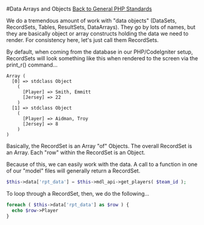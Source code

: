 #Data Arrays and Objects
[Back to General PHP Standards](https://github.com/gregorylmartin/Meraki-Digital-Standards/tree/master/php)

We do a tremendous amount of work with "data objects" (DataSets, RecordSets, Tables, ResultSets, DataArrays).  They go by lots of names, but they are basically object or array constructs holding the data we need to render.  For consistency here, let's just call them RecordSets.

By default, when coming from the database in our PHP/CodeIgniter setup, RecordSets will look something like this when rendered to the screen via the print_r() command...

```
Array (
  [0] => stdclass Object
    (
      [Player] => Smith, Emmitt
      [Jersey] => 22
    )
  [1] => stdclass Object
    (
      [Player] => Aidman, Troy
      [Jersey] => 8
    )
)
```
Basically, the RecordSet is an Array "of" Objects.  The overall RecordSet is an Array.  Each "row" within the RecordSet is an Object.

Because of this, we can easily work with the data.  A call to a function in one of our "model" files will generally return a RecordSet.
```php
$this->data['rpt_data'] = $this->mdl_api->get_players( $team_id );
```

To loop through a RecordSet, then, we do the following...
```php
foreach ( $this->data['rpt_data'] as $row ) {
  echo $row->Player
}
```
